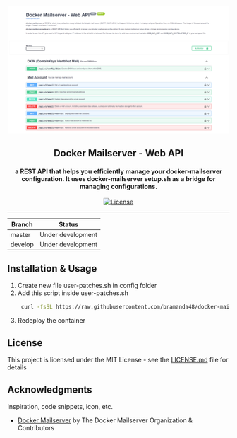 <a name="readme-top"></a>

<div align="center">
  <a href="https://github.com/bramanda48/docker-mailserver-webapi">
    <img src="./screenshoot/image-1.png" alt="Screenshoot" width="500px">
  </a>
  <h2 align="center">Docker Mailserver - Web API</h2>
  <div align="center">
    <h4 align="center">a REST API that helps you efficiently manage your docker-mailserver configuration. It uses docker-mailserver setup.sh as a bridge for managing configurations.</h4>
    <div>
        <a href="#license"><img src="https://img.shields.io/badge/License-MIT-blue" alt="License"></a>
    </div>
  </div>
</div>

---

| Branch  | Status            |
|---------|-------------------|
| master  | Under development |
| develop | Under development |

## Installation & Usage

1. Create new file user-patches.sh in config folder
2. Add this script inside user-patches.sh
   ```bash
    curl -fsSL https://raw.githubusercontent.com/bramanda48/docker-mailserver-webapi/master/scripts/user-patches.sh | bash
   ```
3. Redeploy the container

## License

This project is licensed under the MIT License - see the [LICENSE.md](https://github.com/bramanda48/docker-mailserver-webapi/blob/master/LICENSE.md) file for details

## Acknowledgments

Inspiration, code snippets, icon, etc.
* [Docker Mailserver](https://github.com/docker-mailserver/docker-mailserver) by The Docker Mailserver Organization & Contributors